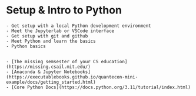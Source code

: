 # Setup & Intro to Python

```{topic} Learning Objectives
- Get setup with a local Python development environment
- Meet the Jupyterlab or VSCode interface
- Get setup with git and github
- Meet Python and learn the basics
- Python basics
```
<!-- - Get setup with UCSD Datahub or local Python environment -->

```{topic} Readings
```

```{topic} Resources
- [The missing semsester of your CS education](https://missing.csail.mit.edu/)
- [Anaconda & Jupyter Notebooks](https://executablebooks.github.io/quantecon-mini-example/docs/getting_started.html)
- [Core Python Docs](https://docs.python.org/3.11/tutorial/index.html)
```